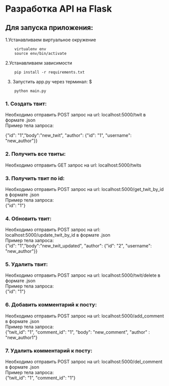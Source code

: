 # Разработка API на Flask 

## Для запуска приложения:
  1.Устанавливаем виртуальное окружение
```
    virtualenv env
    source env/bin/activate
```
  2.Устанавливаем зависимости
```
    pip install -r requirements.txt
```
  3. Запустить app.py через терминал: $
```
    python main.py
```


### 1. Создать твит:
Необходимо отправить POST запрос на url: localhost:5000/twit в формате .json </br>
Пример тела запроса: </br>

{"id": "1","body":"new_twit", "author": {"id": "1", "username": "new_author"}}

### 2. Получить все твиты:
Необходимо отправить GET запрос на url: localhost:5000/twits

### 3. Получить твит по id:
Необходимо отправить POST запрос на url: localhost:5000/get_twit_by_id в формате .json </br>
Пример тела запроса: </br>
{"id": "1"}

### 4. Обновить твит:
Необходимо отправить POST запрос на url: localhost:5000/update_twit_by_id в формате .json </br>
Пример тела запроса: </br>
{"id": "1","body":"new_twit_updated", "author": {"id": "2", "username": "new_author"}}

### 5. Удалить твит:
Необходимо отправить POST запрос на url: localhost:5000/twit/delete в формате .json </br>
Пример тела запроса: </br>
{"id": "1"}

### 6. Добавить комментарий к посту:
Необходимо отправить POST запрос на url: localhost:5000/add_comment в формате .json </br>
Пример тела запроса: </br>
{"twit_id": "1", "comment_id": "1", "body": "new_comment", "author" : "new_author1"}

### 7. Удалить комментарий к посту:
Необходимо отправить POST запрос на url: localhost:5000/del_comment в формате .json </br>
Пример тела запроса: </br>
{"twit_id": "1", "comment_id": "1"}